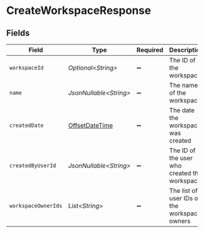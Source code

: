 # CreateWorkspaceResponse


## Fields

| Field                                                                                     | Type                                                                                      | Required                                                                                  | Description                                                                               |
| ----------------------------------------------------------------------------------------- | ----------------------------------------------------------------------------------------- | ----------------------------------------------------------------------------------------- | ----------------------------------------------------------------------------------------- |
| `workspaceId`                                                                             | *Optional\<String>*                                                                       | :heavy_minus_sign:                                                                        | The ID of the workspace                                                                   |
| `name`                                                                                    | *JsonNullable\<String>*                                                                   | :heavy_minus_sign:                                                                        | The name of the workspace                                                                 |
| `createdDate`                                                                             | [OffsetDateTime](https://docs.oracle.com/javase/8/docs/api/java/time/OffsetDateTime.html) | :heavy_minus_sign:                                                                        | The date the workspace was created                                                        |
| `createdByUserId`                                                                         | *JsonNullable\<String>*                                                                   | :heavy_minus_sign:                                                                        | The ID of the user who created the workspace                                              |
| `workspaceOwnerIds`                                                                       | List\<*String*>                                                                           | :heavy_minus_sign:                                                                        | The list of user IDs of the workspace owners                                              |
